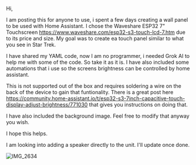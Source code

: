 Hi,


I am posting this for anyone to use, i spent a few days creating a wall panel to be used with Home Assistant.  I chose the Waveshare ESP32 7" Touchscreen https://www.waveshare.com/esp32-s3-touch-lcd-7.htm due to its price and size.  My goal was to create ea touch panel similar to what you see in Star Trek.  

I have shared my YAML code, now I am no programmer, i needed Grok AI to help me with some of the code.  So take it as it is.  I have also included some automations that i use so the screens brightness can be controlled by home assistant.

This is not supported out of the box and requires soldering a wire on the back of the device to gain that funtionality.  There is a great post here https://community.home-assistant.io/t/esp32-s3-7inch-capacitive-touch-display-adjust-brightness/771030 that gives you instructions on doing that.

I have also included the background image.  Feel free to modify that anyway you wish.

I hope this helps.

I am looking into adding a speaker directly to the unit.  I'll update once done.


![IMG_2634](https://github.com/user-attachments/assets/d3923220-90f8-4204-a73b-9c8f3d54d1b9)
